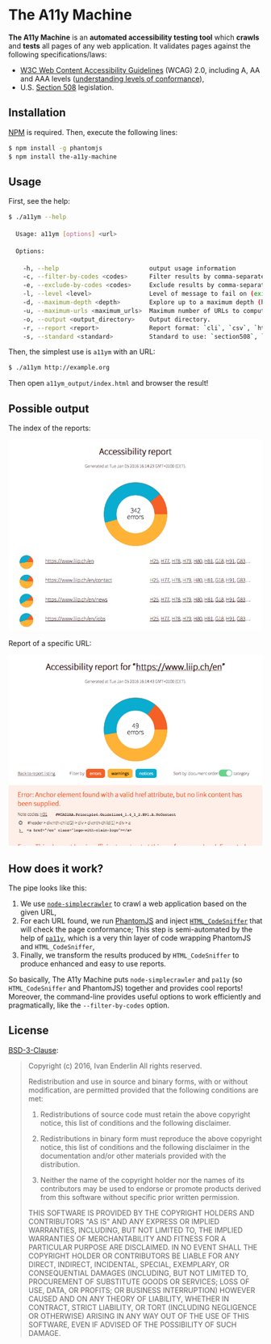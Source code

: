 # The A11y Machine

**The A11y Machine** is an **automated accessibility testing tool** which
**crawls** and **tests** all pages of any web application. It validates pages
against the following specifications/laws:

  * [W3C Web Content Accessibility Guidelines](http://www.w3.org/TR/WCAG20/)
    (WCAG) 2.0, including A, AA and AAA levels ([understanding levels of
    conformance](http://www.w3.org/TR/UNDERSTANDING-WCAG20/conformance.html#uc-levels-head)),
  * U.S. [Section 508](http://www.section508.gov/) legislation.

## Installation

[NPM](http://npmjs.org/) is required. Then, execute the following lines:

```sh
$ npm install -g phantomjs
$ npm install the-a11y-machine
```

## Usage

First, see the help:

```sh
$ ./a11ym --help

  Usage: a11ym [options] <url>

  Options:

    -h, --help                         output usage information
    -c, --filter-by-codes <codes>      Filter results by comma-separated WCAG codes (e.g. `H25,H91,G18`).
    -e, --exclude-by-codes <codes>     Exclude results by comma-separated WCAG codes (e.g. `H25,H91,G18`).
    -l, --level <level>                Level of message to fail on (exit code 2): `error` (default), `warning`, `notice`.
    -d, --maximum-depth <depth>        Explore up to a maximum depth (hops).
    -u, --maximum-urls <maximum_urls>  Maximum number of URLs to compute.
    -o, --output <output_directory>    Output directory.
    -r, --report <report>              Report format: `cli`, `csv`, `html` (default), `json` or `markdown`.
    -s, --standard <standard>          Standard to use: `section508`, `wcag2a`, `wcag2aa` (default) or ` wcag2aaa`.
```

Then, the simplest use is `a11ym` with an URL:

```sh
$ ./a11ym http://example.org
```

Then open `a11ym_output/index.html` and browser the result!

## Possible output

The index of the reports:

![Index of the report](resource/screenshots/index.png)

Report of a specific URL:

![Report of a specific URL](resource/screenshots/report.png)

## How does it work?

The pipe looks like this:

  1. We use
     [`node-simplecrawler`](https://github.com/cgiffard/node-simplecrawler/) to
     crawl a web application based on the given URL,
  2. For each URL found, we run [PhantomJS](http://phantomjs.org/) and inject
     [`HTML_CodeSniffer`](https://github.com/squizlabs/HTML_CodeSniffer) that
     will check the page conformance; This step is semi-automated by the help of
     [`pa11y`](https://github.com/nature/pa11y), which is a very thin layer of
     code wrapping PhantomJS and `HTML_CodeSniffer`,
  3. Finally, we transform the results produced by `HTML_CodeSniffer` to produce
     enhanced and easy to use reports.

So basically, The A11y Machine puts `node-simplecrawler` and `pa11y` (so
`HTML_CodeSniffer` and PhantomJS) together and provides cool reports! Moreover,
the command-line provides useful options to work efficiently and pragmatically,
like the `--filter-by-codes` option.

## License

[BSD-3-Clause](http://opensource.org/licenses/BSD-3-Clause):

> Copyright (c) 2016, Ivan Enderlin
> All rights reserved.
>
> Redistribution and use in source and binary forms, with or without modification,
> are permitted provided that the following conditions are met:
>
> 1. Redistributions of source code must retain the above copyright notice, this
>    list of conditions and the following disclaimer.
>
> 2. Redistributions in binary form must reproduce the above copyright notice,
>    this list of conditions and the following disclaimer in the documentation
>    and/or other materials provided with the distribution.
>
> 3. Neither the name of the copyright holder nor the names of its contributors
>    may be used to endorse or promote products derived from this software without
>    specific prior written permission.
>
> THIS SOFTWARE IS PROVIDED BY THE COPYRIGHT HOLDERS AND CONTRIBUTORS "AS IS" AND
> ANY EXPRESS OR IMPLIED WARRANTIES, INCLUDING, BUT NOT LIMITED TO, THE IMPLIED
> WARRANTIES OF MERCHANTABILITY AND FITNESS FOR A PARTICULAR PURPOSE ARE
> DISCLAIMED. IN NO EVENT SHALL THE COPYRIGHT HOLDER OR CONTRIBUTORS BE LIABLE FOR
> ANY DIRECT, INDIRECT, INCIDENTAL, SPECIAL, EXEMPLARY, OR CONSEQUENTIAL DAMAGES
> (INCLUDING, BUT NOT LIMITED TO, PROCUREMENT OF SUBSTITUTE GOODS OR SERVICES;
>  LOSS OF USE, DATA, OR PROFITS; OR BUSINESS INTERRUPTION) HOWEVER CAUSED AND ON
> ANY THEORY OF LIABILITY, WHETHER IN CONTRACT, STRICT LIABILITY, OR TORT
> (INCLUDING NEGLIGENCE OR OTHERWISE) ARISING IN ANY WAY OUT OF THE USE OF THIS
> SOFTWARE, EVEN IF ADVISED OF THE POSSIBILITY OF SUCH DAMAGE.

